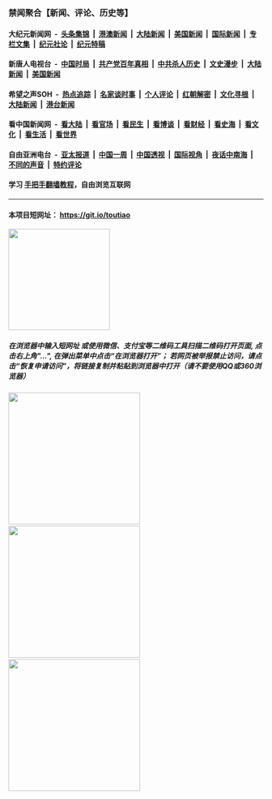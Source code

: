 ### 禁闻聚合【新闻、评论、历史等】

#### 大纪元新闻网 &nbsp;-&nbsp; [头条集锦](indexes/E头条集锦.md?t=02170611) &nbsp;|&nbsp; [港澳新闻](indexes/E港澳新闻.md?t=02170611)  &nbsp;|&nbsp; [大陆新闻](indexes/E大陆新闻.md?t=02170611) &nbsp;|&nbsp; [美国新闻](indexes/E美国新闻.md?t=02170611) &nbsp;|&nbsp; [国际新闻](indexes/E国际新闻.md?t=02170611) &nbsp;|&nbsp; [专栏文集](indexes/E专栏文集.md?t=02170611) &nbsp;|&nbsp; [纪元社论](indexes/E纪元社论.md?t=02170611) &nbsp;|&nbsp; [纪元特稿](indexes/E纪元特稿.md?t=02170611) 

#### 新唐人电视台 &nbsp;-&nbsp; [中国时局](indexes/N中国时局.md?t=02170611) &nbsp;|&nbsp; [共产党百年真相](indexes/N共产党百年真相.md?t=02170611) &nbsp;|&nbsp; [中共杀人历史](indexes/N中共杀人历史.md?t=02170611) &nbsp;|&nbsp; [文史漫步](indexes/N文史漫步.md?t=02170611) &nbsp;|&nbsp; [大陆新闻](indexes/N大陆新闻.md?t=02170611) &nbsp;|&nbsp; [美国新闻](indexes/N美国新闻.md?t=02170611)

#### 希望之声SOH &nbsp;-&nbsp; [热点追踪](indexes/H热点追踪.md?t=02170611) &nbsp;|&nbsp; [名家谈时事](indexes/H名家谈时事.md?t=02170611) &nbsp;|&nbsp; [个人评论](indexes/H个人评论.md?t=02170611)  &nbsp;|&nbsp; [红朝解密](indexes/H红朝解密.md?t=02170611) &nbsp;|&nbsp; [文化寻根](indexes/H文化寻根.md?t=02170611) &nbsp;|&nbsp; [大陆新闻](indexes/H大陆新闻.md?t=02170611) &nbsp;|&nbsp; [港台新闻](indexes/H港台新闻.md?t=02170611)

#### 看中国新闻网 &nbsp;-&nbsp; [看大陆](indexes/S看大陆.md?t=02170611) &nbsp;|&nbsp; [看官场](indexes/S看官场.md?t=02170611) &nbsp;|&nbsp; [看民生](indexes/S看民生.md?t=02170611)  &nbsp;|&nbsp; [看博谈](indexes/S看博谈.md?t=02170611) &nbsp;|&nbsp; [看财经](indexes/S看财经.md?t=02170611) &nbsp;|&nbsp; [看史海](indexes/S看史海.md?t=02170611) &nbsp;|&nbsp; [看文化](indexes/S看文化.md?t=02170611) &nbsp;|&nbsp; [看生活](indexes/S看生活.md?t=02170611) &nbsp;|&nbsp; [看世界](indexes/S看世界.md?t=02170611)

#### 自由亚洲电台 &nbsp;-&nbsp; [亚太报道](indexes/R亚太报道.md?t=02170611) &nbsp;|&nbsp; [中国一周](indexes/R中国一周.md?t=02170611) &nbsp;|&nbsp; [中国透视](indexes/R中国透视.md?t=02170611)  &nbsp;|&nbsp; [国际视角](indexes/R国际视角.md?t=02170611) &nbsp;|&nbsp; [夜话中南海](indexes/R夜话中南海.md?t=02170611) &nbsp;|&nbsp; [不同的声音](indexes/R不同的声音.md?t=02170611) &nbsp;|&nbsp; [特约评论](indexes/R特约评论.md?t=02170611)

#### 学习 [手把手翻墙教程](https://github.com/gfw-breaker/guides/wiki)，自由浏览互联网

----

#### 本项目短网址： https://git.io/toutiao
<img src="https://raw.githubusercontent.com/gfw-breaker/banned-news/master/scripts/img/qr.png" width="200px"/>  

##### 在浏览器中输入短网址 或使用微信、支付宝等二维码工具扫描二维码打开页面, 点击右上角"...", 在弹出菜单中点击“在浏览器打开”； 若网页被举报禁止访问，请点击“恢复申请访问”，将链接复制并粘贴到浏览器中打开（请不要使用QQ或360浏览器）

<img src="https://raw.githubusercontent.com/gfw-breaker/banned-news/master/scripts/img/1.png" width="260px"/> &nbsp; <img src="https://raw.githubusercontent.com/gfw-breaker/banned-news/master/scripts/img/2.png" width="260px"/> &nbsp; <img src="https://raw.githubusercontent.com/gfw-breaker/banned-news/master/scripts/img/3.png" width="260px"/>
